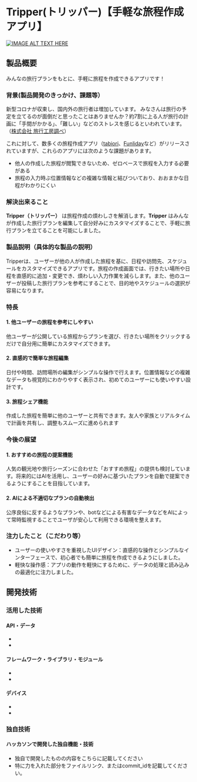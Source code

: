# Tripper(トリッパー)【手軽な旅程作成アプリ】

[![IMAGE ALT TEXT HERE](https://jphacks.com/wp-content/uploads/2024/07/JPHACKS2024_ogp.jpg)](https://www.youtube.com/watch?v=DZXUkEj-CSI)

## 製品概要
みんなの旅行プランをもとに、手軽に旅程を作成できるアプリです！

### 背景(製品開発のきっかけ、課題等）
新型コロナが収束し、国内外の旅行者は増加しています。
みなさんは旅行の予定を立てるのが面倒だと思ったことはありませんか？約7割に上る人が旅行の計画に「手間がかかる」、「難しい」などのストレスを感じるといわれています。（[株式会社 旅行工房調べ](https://about.tabikobo.com/news/press/2018/06/180605/)）


これに対して、数多くの旅程作成アプリ（[tabiori](https://tabiori.com/)、[Funliday](https://www.funliday.com/jp)など）がリリースされていますが、これらのアプリには次のような課題があります。

* 他人の作成した旅程が閲覧できないため、ゼロベースで旅程を入力する必要がある
* 旅程の入力時ぶ位置情報などの複雑な情報と結びついており、おおまかな日程がわかりにくい

### 解決出来ること
**Tripper（トリッパー）** は旅程作成の煩わしさを解消します。**Tripper** はみんなが作成した旅行プランを編集して自分好みにカスタマイズすることで、手軽に旅行プランを立てることを可能にしました。 

### 製品説明（具体的な製品の説明）
Tripperは、ユーザーが他の人が作成した旅程を基に、日程や訪問先、スケジュールをカスタマイズできるアプリです。旅程の作成画面では、行きたい場所や日程を直感的に追加・変更でき、煩わしい入力作業を減らします。また、他のユーザーが投稿した旅行プランを参考にすることで、目的地やスケジュールの選択が容易になります。

### 特長
#### 1. 他ユーザーの旅程を参考にしやすい
他ユーザーが公開している旅程からプランを選び、行きたい場所をクリックするだけで自分用に簡単にカスタマイズできます。

#### 2. 直感的で簡単な旅程編集
日付や時間、訪問場所の編集がシンプルな操作で行えます。位置情報などの複雑なデータも視覚的にわかりやすく表示され、初めてのユーザーにも使いやすい設計です。

#### 3. 旅程シェア機能
作成した旅程を簡単に他のユーザーと共有できます。友人や家族とリアルタイムで計画を共有し、調整もスムーズに進められます

### 今後の展望
#### 1. おすすめの旅程の提案機能
人気の観光地や旅行シーズンに合わせた「おすすめ旅程」の提供も検討しています。将来的にはAIを活用し、ユーザーの好みに基づいたプランを自動で提案できるようにすることを目指しています。

#### 2. AIによる不適切なプランの自動検出
公序良俗に反するようなプランや、botなどによる有害なデータなどをAIによって常時監視することでユーザが安心して利用できる環境を整えます。

### 注力したこと（こだわり等）
* ユーザーの使いやすさを重視したUIデザイン：直感的な操作とシンプルなインターフェースで、初心者でも簡単に旅程を作成できるようにしました。
* 軽快な操作感：アプリの動作を軽快にするために、データの処理と読み込みの最適化に注力しました。

## 開発技術
### 活用した技術
#### API・データ
* 
* 

#### フレームワーク・ライブラリ・モジュール
* 
* 

#### デバイス
* 
* 

### 独自技術
#### ハッカソンで開発した独自機能・技術
* 独自で開発したものの内容をこちらに記載してください
* 特に力を入れた部分をファイルリンク、またはcommit_idを記載してください。
